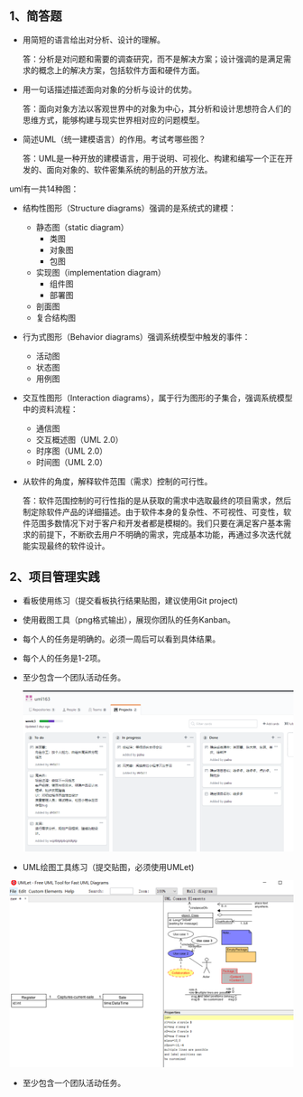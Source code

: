 1、简答题
-----------------
* 用简短的语言给出对分析、设计的理解。

  答：分析是对问题和需要的调查研究，而不是解决方案；设计强调的是满足需求的概念上的解决方案，包括软件方面和硬件方面。

* 用一句话描述描述面向对象的分析与设计的优势。

  答：面向对象方法以客观世界中的对象为中心，其分析和设计思想符合人们的思维方式，能够构建与现实世界相对应的问题模型。

* 简述UML（统一建模语言）的作用。考试考哪些图？

  答：UML是一种开放的建模语言，用于说明、可视化、构建和编写一个正在开发的、面向对象的、软件密集系统的制品的开放方法。

 uml有一共14种图：

 * 结构性图形（Structure diagrams）强调的是系统式的建模：
   * 静态图（static diagram）
     * 类图
     * 对象图
     * 包图
   * 实现图（implementation diagram）
     * 组件图
     * 部署图
   * 剖面图
   * 复合结构图
 * 行为式图形（Behavior diagrams）强调系统模型中触发的事件：
   * 活动图
   * 状态图
   * 用例图
 * 交互性图形（Interaction diagrams），属于行为图形的子集合，强调系统模型中的资料流程：
   * 通信图
   * 交互概述图（UML 2.0）
   * 时序图（UML 2.0）
   * 时间图（UML 2.0）

* 从软件的角度，解释软件范围（需求）控制的可行性。

  答：软件范围控制的可行性指的是从获取的需求中选取最终的项目需求，然后制定除软件产品的详细描述。由于软件本身的复杂性、不可视性、可变性，软件范围多数情况下对于客户和开发者都是模糊的。我们只要在满足客户基本需求的前提下，不断砍去用户不明确的需求，完成基本功能，再通过多次迭代就能实现最终的软件设计。
 
2、项目管理实践
-----
* 看板使用练习（提交看板执行结果贴图，建议使用Git project)
 * 使用截图工具（png格式输出），展现你团队的任务Kanban。
 * 每个人的任务是明确的。必须一周后可以看到具体结果。
 * 每个人的任务是1-2项。
 * 至少包含一个团队活动任务。
 
     ![umel](/cathce.png)

* UML绘图工具练习（提交贴图，必须使用UMLet)

 ![ueml](https://github.com/wcptbtptpbcptdtptp/SWSAD-Software-System-Analysis-and-Design/blob/master/%E6%8D%95%E8%8E%B7.PNG)
 
 * 至少包含一个团队活动任务。
